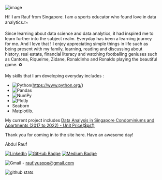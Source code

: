 ![image](https://user-images.githubusercontent.com/96287600/156496395-064c497e-be5d-404d-aaf8-04f0a295df27.png)

Hi! I am Rauf from Singapore. I am a sports educator who found love in data analytics.📉 

Since learning about data science and data analytics, it had inspired me to learn further into the subject realm. Everyday has been a learning journey for me. And I love that ! 
I enjoy appreciating simple things in life such as being present with my family,  learning, reading and discussing about history, real estate, financial literacy and watching footballing geniuses such as Cantona, Riquelme, Zidane, Ronaldinho and Ronaldo playing the beautiful game. ⚽

My skills that I am developing everyday includes :
- ![Python](https://img.shields.io/badge/python-3670A0?style=for-the-badge&logo=python&logoColor=ffdd54)(https://www.python.org/)
- ![Pandas](https://img.shields.io/badge/pandas-%23150458.svg?style=for-the-badge&logo=pandas&logoColor=white)
- ![NumPy](https://img.shields.io/badge/numpy-%23013243.svg?style=for-the-badge&logo=numpy&logoColor=white)
- ![Plotly](https://img.shields.io/badge/Plotly-%233F4F75.svg?style=for-the-badge&logo=plotly&logoColor=white)
- Seaborn
- Matplotlib. 

My current project includes [Data Analysis in Singapore Condominiums and Apartments (2017 to 2022) - Unit Price($psf)](https://github.com/abdrauf26/abdul_rauf_repo)

Thank you for coming in to the site here. Have an awesome day! 


Abdul Rauf

[![LinkedIn](https://img.shields.io/badge/linkedin-%230077B5.svg?style=for-the-badge&logo=linkedin&logoColor=white)](https://www.linkedin.com/in/abdrauf26/)  [![GitHub Badge](https://img.shields.io/badge/GitHub-181717?logo=github&logoColor=fff&style=flat)](https://github.com/abdrauf26) [![Medium Badge](https://img.shields.io/badge/Medium-000?logo=medium&logoColor=fff&style=flat)](https://medium.com/@rauf.yusope)

![Gmail](https://img.shields.io/badge/Gmail-D14836?style=for-the-badge&logo=gmail&logoColor=white) - rauf.yusope@gmail.com

![github stats](https://github-readme-stats.vercel.app/api?username=abdrauf26&show_icons=true&theme=prussian)

<!---
abdrauf26/abdrauf26 is a ✨ special ✨ repository because its `README.md` (this file) appears on your GitHub profile.
You can click the Preview link to take a look at your changes.
--->
